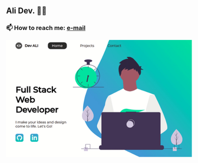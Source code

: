 ## Ali Dev. :man_technologist:

### 📫 How to reach me: <a href="mailto:ali.abukahil@gmail.com">e-mail</a>

  <img src="https://github.com/AliAbukahil/AliAbukahil/blob/main/portfolio-gif.gif" alt="portfolio gif">
<!--
**AliAbukahil/AliAbukahil** is a ✨ 🔭 I’m currently working on learning JS✨ repository because its `README.md` (this file) appears on your GitHub profile.

Here are some ideas to get you started:

- 🔭 I’m currently working on ...
- 🌱 I’m currently learning ...
- 👯 I’m looking to collaborate on ...
- 🤔 I’m looking for help with ...
- 💬 Ask me about ...
- 📫 How to reach me: ...
- 😄 Pronouns: ...
- ⚡ Fun fact: ...
  -->
